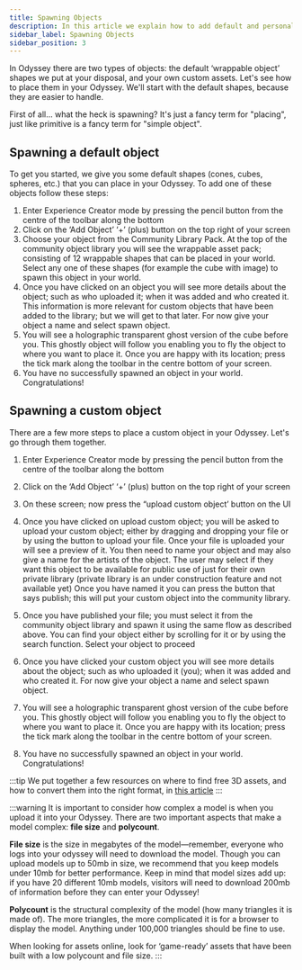 ```yaml
---
title: Spawning Objects
description: In this article we explain how to add default and personal assets to your Odyssey.
sidebar_label: Spawning Objects
sidebar_position: 3
---
```


In Odyssey there are two types of objects: the default ‘wrappable object’ shapes we put at your disposal, and your own custom assets. Let's see how to place them in your Odyssey. We'll start with the default shapes, because they are easier to handle.

First of all... what the heck is spawning? It's just a fancy term for "placing", just like primitive is a fancy term for "simple object".

## Spawning a default object

To get you started, we give you some default shapes (cones, cubes, spheres, etc.) that you can place in your Odyssey. To add one of these objects follow these steps:

1. Enter Experience Creator mode by pressing the pencil button from the centre of the toolbar along the bottom
2. Click on the ‘Add Object’ ‘+’ (plus) button on the top right of your screen
3. Choose your object from the Community Library Pack. At the top of the community object library you will see the wrappable asset pack; consisting of 12 wrappable shapes that can be placed in your world. Select any one of these shapes (for example the cube with image) to spawn this object in your world. 
4. Once you have clicked on an object you will see more details about the object; such as who uploaded it; when it was added and who created it. This information is more relevant for custom objects that have been added to the library; but we will get to that later. For now give your object a name and select spawn object.
5. You will see a holographic transparent ghost version of the cube before you. This ghostly object will follow you enabling you to fly the object to where you want to place it. Once you are happy with its location; press the tick mark along the toolbar in the centre bottom of your screen. 
6. You have no successfully spawned an object in your world. Congratulations!

## Spawning a custom object

There are a few more steps to place a custom object in your Odyssey. Let's go through them together.

1. Enter Experience Creator mode by pressing the pencil button from the centre of the toolbar along the bottom
2. Click on the ‘Add Object’ ‘+’ (plus) button on the top right of your screen
3. On these screen; now press the “upload custom object’ button on the UI
4. Once you have clicked on upload custom object; you will be asked to upload your custom object; either by dragging and dropping your file or by using the button to upload your file. Once your file is uploaded your will see a preview of it. You then need to name your object and may also give a name for the artists of the object. 
The user may select if they want this object to be available for public use of just for their own private library (private library is an under construction feature and not available yet)
Once you have named it you can press the button that says publish; this will put your custom object into the community library. 

5. Once you have published your file; you must select it from the community object library and spawn it using the same flow as described above. You can find your object either by scrolling for it or by using the search function. Select your object to proceed
6. Once you have clicked your custom object you will see more details about the object; such as who uploaded it (you); when it was added and who created it. For now give your object a name and select spawn object. 
7. You will see a holographic transparent ghost version of the cube before you. This ghostly object will follow you enabling you to fly the object to where you want to place it. Once you are happy with its location; press the tick mark along the toolbar in the centre bottom of your screen. 
8. You have no successfully spawned an object in your world. Congratulations! 

:::tip
We put together a few resources on where to find free 3D assets, and how to convert them into the right format, in [this article](https://discover.odyssey.org/blog/quick-guide-to-3d-assets-for-your-odyssey/)
:::

:::warning
It is important to consider how complex a model is when you upload it into your Odyssey. There are two important aspects that make a model complex: **file size** and **polycount**.

**File size** is the size in megabytes of the model—remember, everyone who logs into your odyssey will need to download the model. Though you can upload models up to 50mb in size, we recommend that you keep models under 10mb for better performance. Keep in mind that model sizes add up: if you have 20 different 10mb models, visitors will need to download 200mb of information before they can enter your Odyssey!

**Polycount** is the structural complexity of the model (how many triangles it is made of). The more triangles, the more complicated it is for a browser to display the model. Anything under 100,000 triangles should be fine to use.

When looking for assets online, look for ‘game-ready’ assets that have been built with a low polycount and file size.
:::
